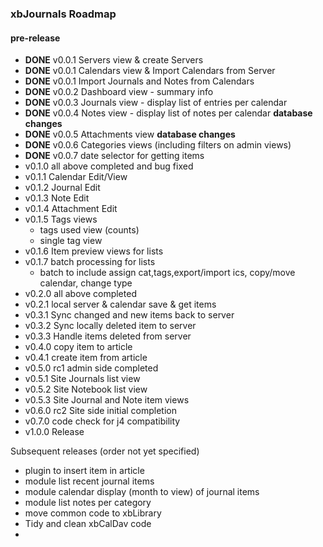 ### xbJournals Roadmap

#### pre-release

- **DONE** v0.0.1 Servers view & create Servers
- **DONE** v0.0.1 Calendars view & Import Calendars from Server
- **DONE** v0.0.1 Import Journals and Notes from Calendars
- **DONE** v0.0.2 Dashboard view - summary info
- **DONE** v0.0.3 Journals view - display list of entries per calendar
- **DONE** v0.0.4 Notes view - display list of notes per calendar **database changes**
- **DONE** v0.0.5 Attachments view **database changes**
- **DONE** v0.0.6 Categories views (including filters on admin views)
- **DONE** v0.0.7 date selector for getting items
- v0.1.0 all above completed and bug fixed
- v0.1.1 Calendar Edit/View
- v0.1.2 Journal Edit 
- v0.1.3 Note Edit
- v0.1.4 Attachment Edit
- v0.1.5 Tags views
  - tags used view (counts)
  - single tag view
- v0.1.6 Item preview views for lists
- v0.1.7 batch processing for lists
  - batch to include assign cat,tags,export/import ics, copy/move calendar, change type
- v0.2.0 all above completed
- v0.2.1 local server & calendar save & get items
- v0.3.1 Sync changed and new items back to server
- v0.3.2 Sync locally deleted item to server
- v0.3.3 Handle items deleted from server
- v0.4.0 copy item to article
- v0.4.1 create item from article
- v0.5.0 rc1 admin side completed
- v0.5.1 Site Journals list view
- v0.5.2 Site Notebook list view
- v0.5.3 Site Journal and Note item views
- v0.6.0 rc2 Site side initial completion
- v0.7.0 code check for j4 compatibility
- v1.0.0 Release

Subsequent releases (order not yet specified)

- plugin to insert item in article
- module list recent journal items
- module calendar display (month to view) of journal items
- module list notes per category
- move common code to xbLibrary
- Tidy and clean xbCalDav code
- 